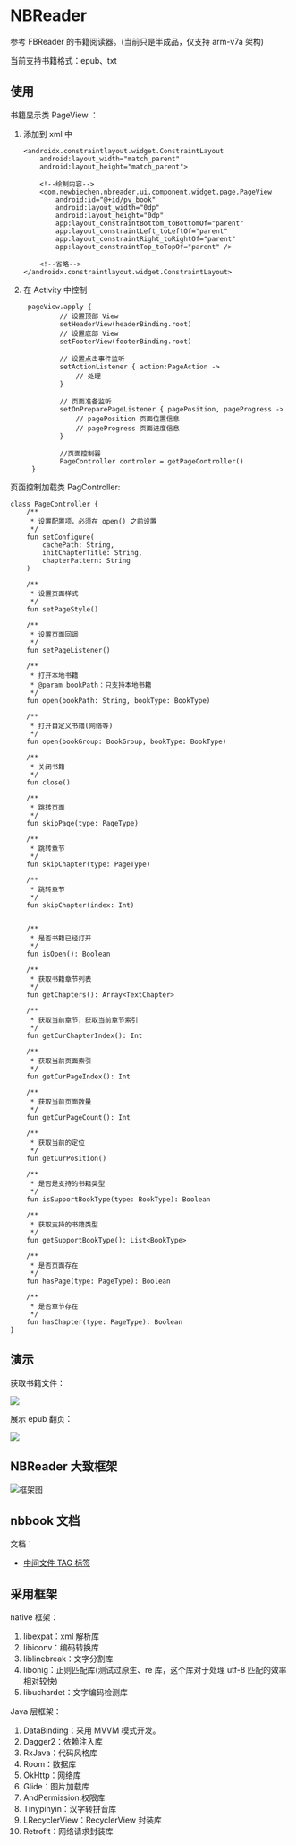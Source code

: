 # NBReader

参考 FBReader 的书籍阅读器。(当前只是半成品，仅支持 arm-v7a 架构)

当前支持书籍格式：epub、txt

## 使用

书籍显示类 PageView ：

1. 添加到 xml 中
    
   ```
   <androidx.constraintlayout.widget.ConstraintLayout
       android:layout_width="match_parent"
       android:layout_height="match_parent">
       
       <!--绘制内容-->
       <com.newbiechen.nbreader.ui.component.widget.page.PageView
           android:id="@+id/pv_book"
           android:layout_width="0dp"
           android:layout_height="0dp"
           app:layout_constraintBottom_toBottomOf="parent"
           app:layout_constraintLeft_toLeftOf="parent"
           app:layout_constraintRight_toRightOf="parent"
           app:layout_constraintTop_toTopOf="parent" />
           
       <!--省略-->
   </androidx.constraintlayout.widget.ConstraintLayout>
   ```

2. 在 Activity 中控制

   ```
    pageView.apply {
            // 设置顶部 View
            setHeaderView(headerBinding.root)
            // 设置底部 View
            setFooterView(footerBinding.root)
    
            // 设置点击事件监听
            setActionListener { action:PageAction -> 
                // 处理
            }
    
            // 页面准备监听
            setOnPreparePageListener { pagePosition, pageProgress ->
                // pagePosition 页面位置信息
                // pageProgress 页面进度信息
            }
            
            //页面控制器
            PageController controler = getPageController() 
     }
   ```

页面控制加载类 PagController:

```
class PageController {
    /**
     * 设置配置项，必须在 open() 之前设置
     */
    fun setConfigure(
        cachePath: String,
        initChapterTitle: String,
        chapterPattern: String
    )

    /**
     * 设置页面样式
     */
    fun setPageStyle() 
    
    /**
     * 设置页面回调
     */
    fun setPageListener() 

    /**
     * 打开本地书籍
     * @param bookPath：只支持本地书籍
     */
    fun open(bookPath: String, bookType: BookType)

    /**
     * 打开自定义书籍(网络等)
     */
    fun open(bookGroup: BookGroup, bookType: BookType)

    /**
     * 关闭书籍
     */
    fun close()

    /**
     * 跳转页面
     */
    fun skipPage(type: PageType) 

    /**
     * 跳转章节
     */
    fun skipChapter(type: PageType) 

    /**
     * 跳转章节
     */
    fun skipChapter(index: Int) 


    /**
     * 是否书籍已经打开
     */
    fun isOpen(): Boolean 

    /**
     * 获取书籍章节列表
     */
    fun getChapters(): Array<TextChapter> 

    /**
     * 获取当前章节，获取当前章节索引
     */
    fun getCurChapterIndex(): Int 

    /**
     * 获取当前页面索引
     */
    fun getCurPageIndex(): Int 

    /**
     * 获取当前页面数量
     */
    fun getCurPageCount(): Int 

    /**
     * 获取当前的定位
     */
    fun getCurPosition() 

    /**
     * 是否是支持的书籍类型
     */
    fun isSupportBookType(type: BookType): Boolean

    /**
     * 获取支持的书籍类型
     */
    fun getSupportBookType(): List<BookType> 

    /**
     * 是否页面存在
     */
    fun hasPage(type: PageType): Boolean 
    
    /**
     * 是否章节存在
     */
    fun hasChapter(type: PageType): Boolean
}
```

## 演示

获取书籍文件：

![](https://github.com/newbiechen1024/NBReader/blob/master/doc/image/%E8%8E%B7%E5%8F%96%E6%9C%AC%E5%9C%B0%E4%B9%A6%E7%B1%8D.gif?raw=true)

展示 epub 翻页：

![](https://github.com/newbiechen1024/NBReader/blob/master/doc/image/%E4%B9%A6%E7%B1%8D%E7%BF%BB%E9%98%85_epub.gif?raw=true
)

## NBReader 大致框架

![框架图](https://raw.githubusercontent.com/newbiechen1024/NBReader/master/doc/image/NBReader%E6%A1%86%E6%9E%B6%E5%A4%A7%E8%87%B4%E7%BB%93%E6%9E%84.png)

## nbbook 文档

文档：

* [中间文件 TAG 标签](https://github.com/newbiechen1024/NBReader/blob/master/doc/NBBook%E6%A0%87%E7%AD%BE.md)

## 采用框架

native 框架：

1. libexpat：xml 解析库
2. libiconv：编码转换库
3. liblinebreak：文字分割库
4. libonig：正则匹配库(测试过原生、re 库，这个库对于处理 utf-8 匹配的效率相对较快)
5. libuchardet：文字编码检测库

Java 层框架：

1. DataBinding：采用 MVVM 模式开发。
2. Dagger2：依赖注入库
3. RxJava：代码风格库
4. Room：数据库
5. OkHttp：网络库
6. Glide：图片加载库
7. AndPermission:权限库
8. Tinypinyin：汉字转拼音库
9. LRecyclerView：RecyclerView 封装库
10. Retrofit：网络请求封装库